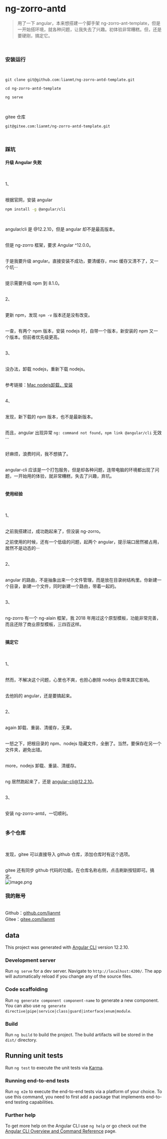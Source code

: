# ng-zorro-antd

> 用了一下 angular，本来想搭建一个脚手架 ng-zorro-ant-template，但是一开始搭环境，就各种问题，让我失去了兴趣。初体验非常糟糕。但，还是要硬刚，搞定它。

​<br />
<a name="XITyc"></a>
### 安装运行 
​<br />
```
git clone git@github.com:lianmt/ng-zorro-antd-template.git

cd ng-zorro-antd-template

ng serve
```
​

gitee 仓库
```git
git@gitee.com:lianmt/ng-zorro-antd-template.git
```
​<br />
<a name="CLe6g"></a>
### 踩坑
<a name="x6UPp"></a>
#### 升级 Angular 失败
​

1、<br />​

根据官网，安装 angular
```bash
npm install -g @angular/cli
```
​

angular/cli 是 @12.2.10，但是 angular 却不是最高版本。<br />​

但是 ng-zorro 框架，要求 Angular ^12.0.0。<br />​

于是我要升级 angular。直接安装不成功，要清缓存，mac 缓存又清不了，又一个坑···<br />​

提示需要升级 npm 到 8.1.0。<br />​

2、<br />​

更新 npm，发现 `npm -v` 版本还是没有改变。<br />​

一查，有两个 npm 版本，安装 nodejs 时，自带一个版本，新安装的 npm 又一个版本。但前者优先级更高。<br />​

3、<br />​

没办法，卸载 nodejs，重新下载 nodejs。<br />​

参考链接：[Mac nodejs卸载、安装](https://www.jianshu.com/p/5ce3b80ee000)<br />​

4、<br />​

发现，新下载的 npm 版本，也不是最新版本。<br />​

而且，angular 出现异常 `ng: command not found`，`npm link @angular/cli` 无效···<br />​

好麻烦，浪费时间，我不想搞了。<br />​

angular-cli 应该是一个打包服务，但是却各种问题，连带电脑的环境都出现了问题，一开始用的体验，就非常糟糕，失去了兴趣，弃坑。<br />​<br />
<a name="vQZDU"></a>
#### 使用经验
​

1、<br />​

之前我搭建过，成功跑起来了，但没装 ng-zorro。

之前使用的时候，还有一个低级的问题，起两个 angular，提示端口居然被占用，居然不是动态的···<br />​

2、<br />​

angular 的路由，不是抽象出来一个文件管理，而是放在目录树结构里。你新建一个目录，新建一个文件，同时新建一个路由，带着一起的。<br />​

3、<br />​

ng-zorro 有一个 ng-alain 框架，我 2018 年用过这个原型模板，功能非常完善，而且还除了商业原型模板，三四百这样。<br />​<br />
<a name="bL2A2"></a>
#### 搞定它
​

1、<br />​

然而，不解决这个问题，心里也不爽，也担心删除 nodejs 会带来其它影响。<br />​

去他妈的 angular，还是要搞起来。<br />​

2、<br />​

again 卸载、重装、清缓存，无果。<br />​

一怒之下，把根目录的 npm、nodejs 隐藏文件，全删了。当然，要保存在另一个文件夹，避免出错。<br />​

more，nodejs 卸载、重装、清缓存。<br />​

ng 居然跑起来了，还是 angular-cli@12.2.10。<br />​

3、<br />​

安装 ng-zorro-antd，一切顺利。<br />​<br />
<a name="lNlbn"></a>
### 多个仓库
​

发现，gitee 可以直接导入 github 仓库，添加仓库时有这个选项。<br />​

gitee 还有同步 github 代码的功能。在仓库名称右侧，点击刷新按钮即可。搞定。<br />![image.png](https://cdn.nlark.com/yuque/0/2021/png/103225/1634640849142-723fa2cf-1656-4da8-a583-f2fb5a948d4e.png#clientId=ubcfb4717-ad77-4&from=paste&height=323&id=u45914c68&margin=%5Bobject%20Object%5D&name=image.png&originHeight=248&originWidth=250&originalType=binary&ratio=1&size=13157&status=done&style=none&taskId=u86cf9371-0a22-439c-a988-fa3559df399&width=326)
<a name="2e27b350"></a>
### 我的账号

<br />Github：[github.com/lianmt](https://github.com/lianmt)<br />Gitee：[gitee.com/lianmt](https://gitee.com/lianmt)


## data 

This project was generated with [Angular CLI](https://github.com/angular/angular-cli) version 12.2.10.

### Development server

Run `ng serve` for a dev server. Navigate to `http://localhost:4200/`. The app will automatically reload if you change any of the source files.

### Code scaffolding

Run `ng generate component component-name` to generate a new component. You can also use `ng generate directive|pipe|service|class|guard|interface|enum|module`.

### Build

Run `ng build` to build the project. The build artifacts will be stored in the `dist/` directory.

## Running unit tests

Run `ng test` to execute the unit tests via [Karma](https://karma-runner.github.io).

### Running end-to-end tests

Run `ng e2e` to execute the end-to-end tests via a platform of your choice. To use this command, you need to first add a package that implements end-to-end testing capabilities.

### Further help

To get more help on the Angular CLI use `ng help` or go check out the [Angular CLI Overview and Command Reference](https://angular.io/cli) page.
